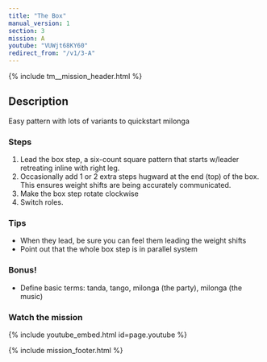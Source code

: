 ```yaml
---
title: "The Box"
manual_version: 1
section: 3
mission: A
youtube: "VUWjt68KY60"
redirect_from: "/v1/3-A"
---
```


{% include tm__mission_header.html %}

## Description

Easy pattern with lots of variants to quickstart milonga

### Steps

1. Lead the box step, a six-count square pattern that starts w/leader retreating inline with right leg.
2. Occasionally add 1 or 2 extra steps hugward at the end (top) of the box. This ensures weight shifts are being accurately communicated. 
4. Make the box step rotate clockwise
5. Switch roles.

### Tips

* When they lead, be sure you can feel them leading the weight shifts
* Point out that the whole box step is in parallel system

### Bonus!

* Define basic terms: tanda, tango, milonga (the party), milonga (the music)

### Watch the mission

{% include youtube_embed.html id=page.youtube %}

{% include mission_footer.html %}
